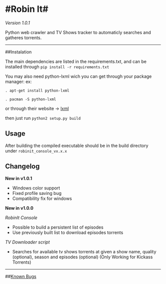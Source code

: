 #Robin It#
================================

*Version 1.0.1*

Python web crawler and TV Shows tracker to automaticly searches and gatheres torrents.

--------------------------------

##Instalation

The main dependencies are listed in the requirements.txt, and can be installed through `pip install -r requirements.txt`

You may also need python-lxml wich you can get through your package manager:
ex:

	. apt-get install python-lxml

	. pacman -S python-lxml

or through their website -> [lxml](http://lxml.de/installation.html)

then just run `python2 setup.py build`

## Usage

After building the compiled executable should be in the build directory under `robinit_console_vx.x.x`

## Changelog

**New in v1.0.1**

- Windows color support
- Fixed profile saving bug
- Compatibility fix for windows

**New in v1.0.0**

*RobinIt Console*

- Possible to build a persistent list of episodes
- Use previously built list to download episodes torrents

*TV Downloader script*

- Searches for available tv shows torrents at given a show name, quality (optional), season and episodes (optional) (Only Working for Kickass Torrents)


--------------------------------

##[Known Bugs](https://github.com/3ximus/robin-it-console/labels/bug)
